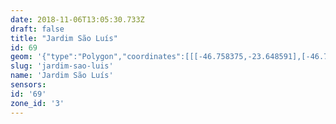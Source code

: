 ```yaml
---
date: 2018-11-06T13:05:30.733Z
draft: false
title: "Jardim São Luís"
id: 69
geom: '{"type":"Polygon","coordinates":[[[-46.758375,-23.648591],[-46.758119,-23.648632],[-46.754759,-23.648603],[-46.753718,-23.648741],[-46.753511,-23.648825],[-46.753502,-23.649047],[-46.752725,-23.649194],[-46.753505,-23.651548],[-46.753791,-23.651873],[-46.754799,-23.653641],[-46.754857,-23.654157],[-46.755168,-23.654479],[-46.755449,-23.655266],[-46.755776,-23.655567],[-46.755985,-23.656019],[-46.756207,-23.656288],[-46.756331,-23.656607],[-46.756779,-23.657131],[-46.756807,-23.657399],[-46.756611,-23.657774],[-46.756586,-23.658024],[-46.757074,-23.658587],[-46.757498,-23.65875],[-46.757897,-23.659277],[-46.757894,-23.659739],[-46.757687,-23.660012],[-46.757685,-23.660131],[-46.758255,-23.661456],[-46.758221,-23.661785],[-46.758827,-23.66231],[-46.75963,-23.663451],[-46.760164,-23.663866],[-46.760467,-23.663996],[-46.760972,-23.664373],[-46.761601,-23.665443],[-46.76178,-23.665954],[-46.761733,-23.666587],[-46.761582,-23.666988],[-46.761538,-23.668198],[-46.761856,-23.66906],[-46.762059,-23.669174],[-46.762146,-23.669327],[-46.76214,-23.669831],[-46.761716,-23.669888],[-46.761015,-23.670249],[-46.760357,-23.670722],[-46.759953,-23.671277],[-46.759828,-23.671623],[-46.759721,-23.672706],[-46.75894,-23.674443],[-46.758729,-23.675693],[-46.757102,-23.67549],[-46.756505,-23.675356],[-46.756162,-23.675192],[-46.753692,-23.675714],[-46.750883,-23.675834],[-46.750006,-23.675985],[-46.749601,-23.676293],[-46.749543,-23.676436],[-46.749751,-23.677641],[-46.749902,-23.678085],[-46.750345,-23.67865],[-46.750415,-23.679402],[-46.750296,-23.679662],[-46.749542,-23.680218],[-46.74893,-23.681527],[-46.748978,-23.681831],[-46.749361,-23.682829],[-46.750911,-23.684285],[-46.751263,-23.684684],[-46.752108,-23.685083],[-46.752602,-23.685466],[-46.753135,-23.685964],[-46.753683,-23.686665],[-46.753629,-23.686812],[-46.753041,-23.687517],[-46.752651,-23.688163],[-46.75246,-23.688563],[-46.752358,-23.688984],[-46.751732,-23.690025],[-46.751628,-23.690604],[-46.751887,-23.69129],[-46.752081,-23.69151],[-46.753643,-23.692613],[-46.755657,-23.694395],[-46.755884,-23.695059],[-46.756097,-23.696027],[-46.756479,-23.696971],[-46.756525,-23.69741],[-46.756427,-23.697851],[-46.756161,-23.698501],[-46.755777,-23.699142],[-46.755135,-23.699566],[-46.753377,-23.700148],[-46.752807,-23.700429],[-46.750172,-23.701011],[-46.749502,-23.70101],[-46.750391,-23.70316],[-46.75126,-23.705027],[-46.750389,-23.705432],[-46.750326,-23.705306],[-46.748935,-23.705803],[-46.747935,-23.706044],[-46.748219,-23.706883],[-46.748179,-23.706976],[-46.748751,-23.708699],[-46.749019,-23.711402],[-46.74748,-23.714081],[-46.744535,-23.716708],[-46.742172,-23.72074],[-46.739629,-23.723289],[-46.735792,-23.725332],[-46.729321,-23.725971],[-46.729404,-23.723096],[-46.727823,-23.71903],[-46.722249,-23.711219],[-46.721165,-23.708389],[-46.721147,-23.706925],[-46.721691,-23.705361],[-46.723961,-23.700366],[-46.725316,-23.695451],[-46.726824,-23.671768],[-46.72685,-23.671556],[-46.727165,-23.671463],[-46.72732,-23.671516],[-46.727383,-23.671209],[-46.727359,-23.670962],[-46.727524,-23.670757],[-46.726478,-23.669972],[-46.725468,-23.669365],[-46.724997,-23.668876],[-46.723294,-23.662922],[-46.722214,-23.658527],[-46.721617,-23.657456],[-46.721284,-23.657175],[-46.720897,-23.656997],[-46.719574,-23.656817],[-46.720677,-23.655504],[-46.722423,-23.653584],[-46.725197,-23.650104],[-46.725794,-23.649124],[-46.726057,-23.648361],[-46.726357,-23.647063],[-46.726416,-23.64651],[-46.726358,-23.644469],[-46.72827,-23.644268],[-46.730137,-23.644184],[-46.731743,-23.643765],[-46.735016,-23.643199],[-46.736481,-23.642805],[-46.739394,-23.642318],[-46.739735,-23.642151],[-46.74011,-23.642061],[-46.741351,-23.641909],[-46.741771,-23.641779],[-46.742556,-23.6419],[-46.743164,-23.641839],[-46.745875,-23.64098],[-46.74647,-23.640598],[-46.746956,-23.640481],[-46.747057,-23.640523],[-46.747309,-23.642521],[-46.74751,-23.642912],[-46.747855,-23.64328],[-46.747758,-23.643339],[-46.748405,-23.643862],[-46.749709,-23.644698],[-46.750484,-23.645114],[-46.751103,-23.645303],[-46.751616,-23.645328],[-46.752073,-23.645425],[-46.75312,-23.645912],[-46.753659,-23.645929],[-46.754803,-23.64581],[-46.755267,-23.645882],[-46.756253,-23.646157],[-46.756622,-23.646369],[-46.7578,-23.64725],[-46.758233,-23.647893],[-46.758375,-23.648591]]]}'
slug: 'jardim-sao-luis'
name: 'Jardim São Luís'
sensors:
id: '69'
zone_id: '3'
---
```

		